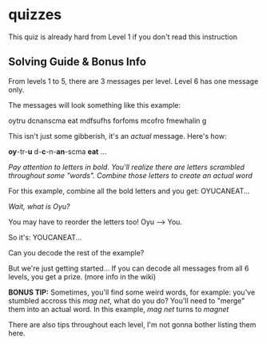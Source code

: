 # quizzes
This quiz is already hard from Level 1 if you don't read this instruction
## Solving Guide & Bonus Info
From levels 1 to 5, there are 3 messages per level. Level 6 has one message only.

The messages will look something like this example:

oytru dcnanscma eat mdfsufhs forfoms mcofro fmewhalin g

This isn't just some gibberish, it's an *actual* message. Here's how:

**oy**-tr-**u** d-**c**-n-**an**-scma **eat** ...

*Pay attention to letters in bold. You'll realize there are letters scrambled throughout some "words". Combine those letters to create an actual word*

For this example, combine all the bold letters and you get: OYUCANEAT...

*Wait, what is Oyu?*

You may have to reorder the letters too! Oyu --> You.

So it's: YOUCANEAT...

Can you decode the rest of the example?

But we're just getting started... If you can decode all messages from all 6 levels, you get a prize. (more info in the wiki)

**BONUS TIP:** Sometimes, you'll find some weird words, for example: you've stumbled accross this *mag net*, what do you do? You'll need to "merge" them into an actual word. In this example, *mag net* turns to *magnet*

There are also tips throughout each level, I'm not gonna bother listing them here.
